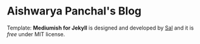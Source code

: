 # Aishwarya Panchal's Blog

Template: **Mediumish for Jekyll** is designed and developed by [Sal](https://www.wowthemes.net) and it is *free* under MIT license. 

